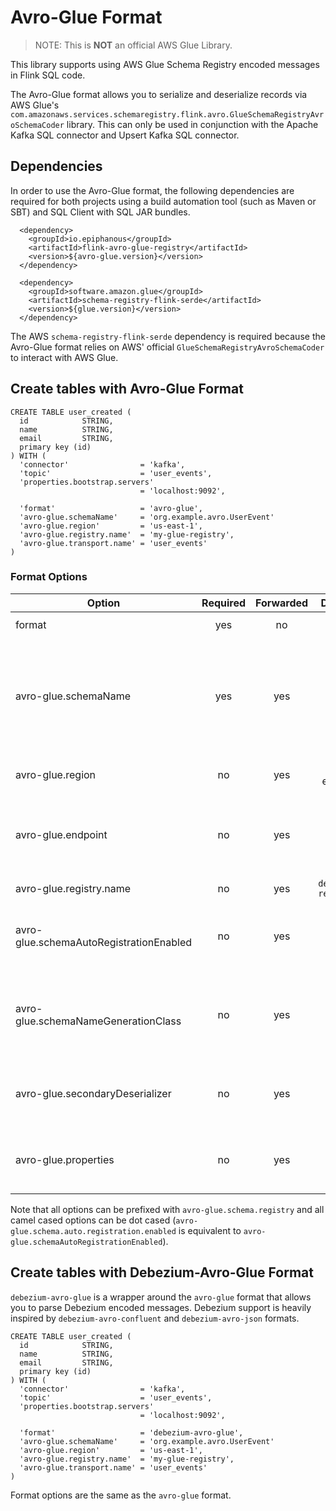 # Avro-Glue Format

> NOTE: This is **NOT** an official AWS Glue Library.

This library supports using AWS Glue Schema Registry encoded messages in Flink SQL code.

The Avro-Glue format allows you to serialize and deserialize records via AWS
Glue's `com.amazonaws.services.schemaregistry.flink.avro.GlueSchemaRegistryAvroSchemaCoder` library. This can
only be used in conjunction with the Apache Kafka SQL connector and Upsert Kafka SQL connector.

## Dependencies

In order to use the Avro-Glue format, the following dependencies are required for both projects using a build automation
tool (such as Maven or SBT) and SQL Client with SQL JAR bundles.

```
  <dependency>
    <groupId>io.epiphanous</groupId>
    <artifactId>flink-avro-glue-registry</artifactId>
    <version>${avro-glue.version}</version>
  </dependency>
  
  <dependency>
    <groupId>software.amazon.glue</groupId>
    <artifactId>schema-registry-flink-serde</artifactId>
    <version>${glue.version}</version>
  </dependency>
```

The AWS `schema-registry-flink-serde` dependency is required because the Avro-Glue format relies on AWS' official
`GlueSchemaRegistryAvroSchemaCoder` to interact with AWS Glue.

## Create tables with Avro-Glue Format

```
CREATE TABLE user_created (
  id            STRING,
  name          STRING,
  email         STRING,
  primary key (id)
) WITH (
  'connector'                = 'kafka',
  'topic'                    = 'user_events',
  'properties.bootstrap.servers' 
                             = 'localhost:9092',
    
  'format'                   = 'avro-glue',
  'avro-glue.schemaName'     = 'org.example.avro.UserEvent'
  'avro-glue.region'         = 'us-east-1',
  'avro-glue.registry.name'  = 'my-glue-registry',
  'avro-glue.transport.name' = 'user_events'
)
```

### Format Options

| Option                                  | Required | Forwarded |      Default       |  Type   | Description                                                                |
|-----------------------------------------|:--------:|:---------:|:------------------:|:-------:|----------------------------------------------------------------------------|
| format                                  |   yes    |    no     |                    | string  | must be `avro-glue`                                                        |
| avro-glue.schemaName                    |   yes    |    yes    |                    | string  | the fully namespaced schema name (should match specific record class name) |
| avro-glue.region                        |    no    |    yes    |     us-east-1      | string  | aws region your glue registry is in                                        |
| avro-glue.endpoint                      |    no    |    yes    |                    | string  | inferred from region but useful for localstack testing                     |
| avro-glue.registry.name                 |    no    |    yes    | `default-registry` | string  | name of the glue registry                                                  |
| avro-glue.schemaAutoRegistrationEnabled |    no    |    yes    |      `false`       | boolean | if true, auto registers missing schemas on serialization                   |
| avro-glue.schemaNameGenerationClass     |    no    |    yes    |                    | string  | if provided, class name used to generate schema name at runtime            |  
| avro-glue.secondaryDeserializer         |    no    |    yes    |                    | string  | if provided, class name used as glue secondary deserializer                |
| avro-glue.properties                    |    no    |    yes    |                    |   map   | will be passed on to aws glue serde as properties                          |

Note that all options can be prefixed with `avro-glue.schema.registry` and all camel cased options can be dot
cased (`avro-glue.schema.auto.registration.enabled` is equivalent to `avro-glue.schemaAutoRegistrationEnabled`).

## Create tables with Debezium-Avro-Glue Format

`debezium-avro-glue` is a wrapper around the `avro-glue` format that allows you to parse Debezium encoded messages. Debezium support is heavily inspired by `debezium-avro-confluent` and `debezium-avro-json` formats.

```
CREATE TABLE user_created (
  id            STRING,
  name          STRING,
  email         STRING,
  primary key (id)
) WITH (
  'connector'                = 'kafka',
  'topic'                    = 'user_events',
  'properties.bootstrap.servers' 
                             = 'localhost:9092',
    
  'format'                   = 'debezium-avro-glue',
  'avro-glue.schemaName'     = 'org.example.avro.UserEvent'
  'avro-glue.region'         = 'us-east-1',
  'avro-glue.registry.name'  = 'my-glue-registry',
  'avro-glue.transport.name' = 'user_events'
)
```

Format options are the same as the `avro-glue` format.


